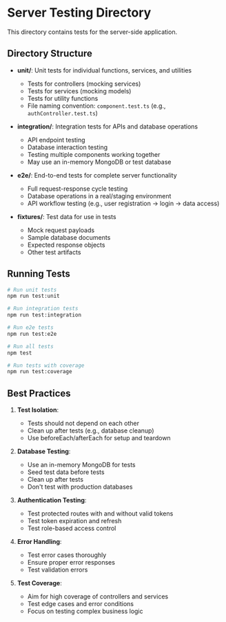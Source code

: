 # Server Testing Directory

This directory contains tests for the server-side application.

## Directory Structure

- **unit/**: Unit tests for individual functions, services, and utilities
  - Tests for controllers (mocking services)
  - Tests for services (mocking models)
  - Tests for utility functions
  - File naming convention: `component.test.ts` (e.g., `authController.test.ts`)

- **integration/**: Integration tests for APIs and database operations
  - API endpoint testing
  - Database interaction testing
  - Testing multiple components working together
  - May use an in-memory MongoDB or test database

- **e2e/**: End-to-end tests for complete server functionality
  - Full request-response cycle testing
  - Database operations in a real/staging environment
  - API workflow testing (e.g., user registration -> login -> data access)

- **fixtures/**: Test data for use in tests
  - Mock request payloads
  - Sample database documents
  - Expected response objects
  - Other test artifacts

## Running Tests

```bash
# Run unit tests
npm run test:unit

# Run integration tests
npm run test:integration

# Run e2e tests
npm run test:e2e

# Run all tests
npm test

# Run tests with coverage
npm run test:coverage
```

## Best Practices

1. **Test Isolation**:
   - Tests should not depend on each other
   - Clean up after tests (e.g., database cleanup)
   - Use beforeEach/afterEach for setup and teardown

2. **Database Testing**:
   - Use an in-memory MongoDB for tests
   - Seed test data before tests
   - Clean up after tests
   - Don't test with production databases

3. **Authentication Testing**:
   - Test protected routes with and without valid tokens
   - Test token expiration and refresh
   - Test role-based access control

4. **Error Handling**:
   - Test error cases thoroughly
   - Ensure proper error responses
   - Test validation errors

5. **Test Coverage**:
   - Aim for high coverage of controllers and services
   - Test edge cases and error conditions
   - Focus on testing complex business logic 